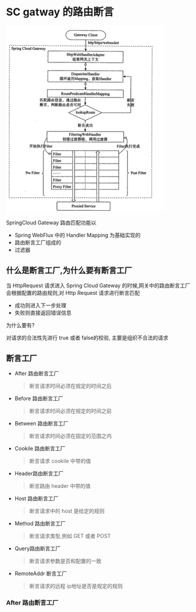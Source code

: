 # SC gatway 的路由断言

<img src="../../../assets/image-20200615123602357.png" alt="image-20200615123602357" style="zoom:50%;" />

SpringCloud Gateway 路由匹配功能以

- Spring WebFlux 中的 Handler Mapping 为基础实现的
- 路由断言工厂组成的
- 过滤器

## 什么是断言工厂,为什么要有断言工厂

当 HttpRequest 请求进入 Spring Cloud Gateway 的时候,网关中的路由断言工厂会根据配置的路由规则,对 Http Request 请求进行断言匹配

- 成功则进入下一步处理
- 失败则直接返回错误信息

为什么要有?

对请求的合法性先进行 true 或者 false的校验, 主要是组织不合法的请求

## 断言工厂

- After 路由断言工厂

  > 断言请求时间必须在规定的时间之后

- Before 路由断言工厂

  > 断言请求时间必须在规定的时间之前

- Between 路由断言工厂

  > 断言请求时间必须在固定的范围之内

- Cookile 路由断言工厂

  > 断言请求 cookile 中带的值

- Header路由断言工厂

  > 断言路由 header 中带的值

- Host 路由断言工厂

  > 断言请求中的 host 是给定的规则

- Method 路由断言工厂

  > 断言请求类型,例如 GET 或者 POST

- Query路由断言工厂

  > 断言请求参数是否和配置的一致

- RemoteAddr 断言工厂

  > 断言请求的远程 ip地址是否是规定的规则

### After 路由断言工厂

